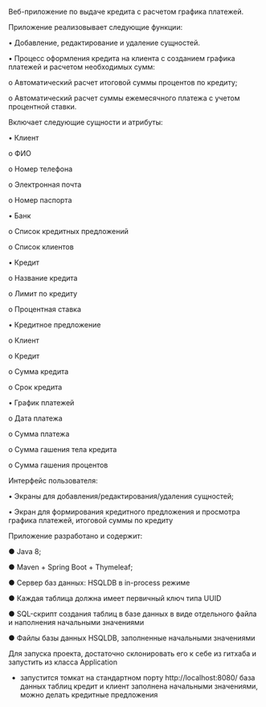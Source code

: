 Веб-приложение по выдаче кредита с расчетом графика платежей.


Приложение реализовывает следующие функции:

 • Добавление, редактирование и удаление сущностей.
 
 • Процесс оформления кредита на клиента с созданием графика платежей и расчетом необходимых сумм:
 
 o Автоматический расчет итоговой суммы процентов по кредиту;
 
 o Автоматический расчет суммы ежемесячного платежа с учетом процентной ставки.
 
     
     
Включает следующие сущности и атрибуты:

• Клиент

   o ФИО
   
   o Номер телефона
   
   o Электронная почта
   
   o Номер паспорта
   
• Банк

   o Список кредитных предложений
   
   o Список клиентов
   
• Кредит

   o Название кредита
   
   o Лимит по кредиту
   
   o Процентная ставка
   
• Кредитное предложение

   o Клиент
   
   o Кредит
   
   o Сумма кредита 
   
   o Срок кредита
   
• График платежей

  o Дата платежа
  
  o Сумма платежа
  
  o Сумма гашения тела кредита
  
  o Сумма гашения процентов
  
      
      
Интерфейс пользователя:

  • Экраны для добавления/редактирования/удаления сущностей;
  
  • Экран для формирования кредитного предложения и просмотра графика платежей, итоговой суммы по кредиту
  
  
  
Приложение разработано и содержит:

● Java 8;

● Maven + Spring Boot + Thymeleaf;

● Сервер баз данных: HSQLDB в in-process режиме

● Каждая таблица должна имеет первичный ключ типа UUID

● SQL-скрипт создания таблиц в базе данных в виде отдельного файла и наполнения начальными значениями

● Файлы базы данных HSQLDB, заполненные начальными значениями


Для запуска проекта, достаточно склонировать его к себе из гитхаба и запустить из класса Application
- запустится томкат на стандартном порту http://localhost:8080/
база данных таблиц кредит и клиент заполнена начальными значениями, можно делать кредитные предложения


